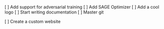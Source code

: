 [ ] Add support for adversarial training
[ ] Add SAGE Optimizer
[ ] Add a cool logo
[ ] Start writing documentation
[ ] Master git

[ ] Create a custom website 